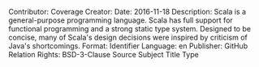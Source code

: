 Contributor: 
Coverage
Creator: 
Date: 2016-11-18
Description: Scala is a general-purpose programming language. Scala has full support for functional programming and a strong static type system. Designed to be concise, many of Scala's design decisions were inspired by criticism of Java's shortcomings.
Format: 
Identifier
Language: en
Publisher: GitHub
Relation
Rights: BSD-3-Clause
Source
Subject
Title
Type

